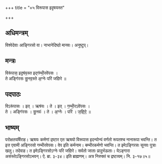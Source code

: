 +++
title = "०५ विरूपास इदृषयस्त"

+++
## अधिमन्त्रम्
विश्वेदेवाः आङ्गिरसो वा। नाभानेदिष्ठो मानवः। अनुष्टुप्।

## मन्त्रः
विरू॑पास॒ इदृष॑य॒स्त इद्ग॑म्भी॒रवे॑पसः ।  
ते अङ्गि॑रसः सू॒नव॒स्ते अ॒ग्नेः परि॑ जज्ञिरे ॥

## पदपाठः
विऽरू॑पासः । इत् । ऋष॑यः । ते । इत् । ग॒म्भी॒रऽवे॑पसः ।  
ते । अङ्गि॑रसः । सू॒नवः॑ । ते । अ॒ग्नेः । परि॑ । ज॒ज्ञि॒रे॒ ॥

## भाष्यम्
परोक्षतयर्षिराह। ऋषयः कर्मणां द्रष्टार एत ऋषयो विरूपास इदन्योन्यं वर्णतो रूपतश्च नानारूपा भवन्ति। त इत्त एवामी अङ्गिरसो गम्भीरवेपसः। वेप इति कर्मनाम। बम्भीरकर्मणो भवन्ति। त इमेऽङ्गिरसः सूनवः पुत्राः खलु। तदेवाह। त इमेऽङ्गिरसोऽग्नेः परि जज्ञिरे। सर्वतो जाताः प्रादुर्भऊताः। येऽङ्गारा असंस्तेऽङ्गिरसोऽभवन्। ऐ. ब्रा. ३-३४। इति ब्राह्मणम्। अत्र निरुक्तं च द्रष्टव्यम्। नि. ३-१७॥५॥